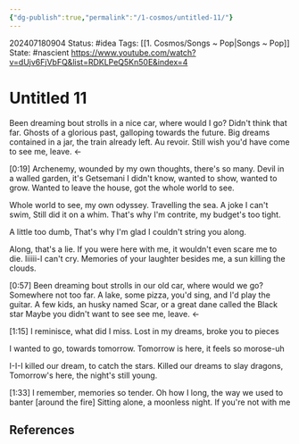 ```yaml
---
{"dg-publish":true,"permalink":"/1-cosmos/untitled-11/"}
---
```


202407180904
Status: #idea
Tags: [[1. Cosmos/Songs ~ Pop\|Songs ~ Pop]]
State: #nascient
https://www.youtube.com/watch?v=dUjv6FjVbFQ&list=RDKLPeQ5Kn50E&index=4
# Untitled 11

Been dreaming bout strolls in a nice car, where would I go? Didn't think that far.
Ghosts of a glorious past, galloping towards the future.
Big dreams contained in a jar, the train already left. Au revoir.
Still wish you'd have come to see me, leave. <-

[0:19]
Archenemy, wounded by my own thoughts, there's so many.
Devil in a walled garden, it's Getsemani
I didn't know, wanted to show, wanted to grow. 
Wanted to leave the house, got the whole world to see.

Whole world to see, my own odyssey. Travelling the sea.
A joke I can't swim, Still did it on a whim.
That's why I'm contrite, my budget's too tight.

A little too dumb, That's why I'm glad I couldn't string you along.

Along, that's a lie. If you were here with me, it wouldn't even scare me to die.
Iiiiii-I can't cry. Memories of your laughter besides me, a sun killing the clouds.

[0:57]
Been dreaming bout strolls in our old car, where would we go? Somewhere not too far.
A lake, some pizza, you'd sing, and I'd play the guitar.
A few kids, an husky named Scar, or a great dane called the Black star
Maybe you didn't want to see see me, leave. <-

[1:15]
I reminisce, what did I miss.
Lost in my dreams, broke you to pieces

I wanted to go, towards tomorrow.
Tomorrow is here, it feels so morose-uh

I-I-I killed our dream, to catch the stars.
Killed our dreams to slay dragons, 
Tomorrow's here, the night's still young.

[1:33]
I remember, memories so tender.
Oh how I long, the way we used to banter [around the fire]
Sitting alone, a moonless night. If you're not with me


## References

